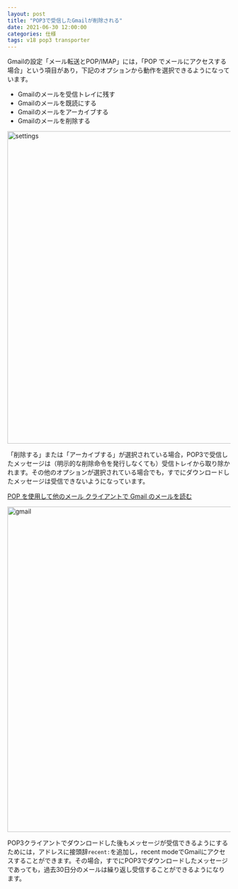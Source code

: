 ```yaml
---
layout: post
title: "POP3で受信したGmailが削除される"
date: 2021-06-30 12:00:00
categories: 仕様
tags: v18 pop3 transporter
---
```


Gmailの設定「メール転送とPOP/IMAP」には，「POP でメールにアクセスする場合」という項目があり，下記のオプションから動作を選択できるようになっています。

* Gmailのメールを受信トレイに残す
* Gmailのメールを既読にする
* Gmailのメールをアーカイブする
* Gmailのメールを削除する

<img width="704" alt="settings" src="https://user-images.githubusercontent.com/10509075/123883595-5468d900-d984-11eb-9e53-15cd2113bf99.png">

「削除する」または「アーカイブする」が選択されている場合，POP3で受信したメッセージは（明示的な削除命令を発行しなくても）受信トレイから取り除かれます。その他のオプションが選択されている場合でも，すでにダウンロードしたメッセージは受信できないようになっています。

<i class="fa fa-external-link" aria-hidden="true"></i> [POP を使用して他のメール クライアントで Gmail のメールを読む](https://support.google.com/mail/answer/7104828?hl=ja&visit_id=637606088860066320-1319188599&rd=3#zippy=%2C%E3%83%A1%E3%83%BC%E3%83%AB%E3%81%8C-gmail-%E3%81%8B%E3%82%89%E5%89%8A%E9%99%A4%E3%81%95%E3%82%8C%E3%82%8B%E5%A0%B4%E5%90%88)

<img width="733" alt="gmail" src="https://user-images.githubusercontent.com/10509075/123883619-60ed3180-d984-11eb-8721-a38502e2744d.png">

POP3クライアントでダウンロードした後もメッセージが受信できるようにするためには，アドレスに接頭辞`recent:`を追加し，recent modeでGmailにアクセスすることができます。その場合，すでにPOP3でダウンロードしたメッセージであっても，過去30日分のメールは繰り返し受信することができるようになります。
